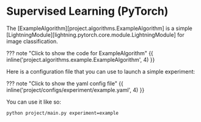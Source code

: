 # Supervised Learning (PyTorch)

The [ExampleAlgorithm][project.algorithms.ExampleAlgorithm] is a simple [LightningModule][lightning.pytorch.core.module.LightningModule] for image classification.

??? note "Click to show the code for ExampleAlgorithm"
    {{ inline('project.algorithms.example.ExampleAlgorithm', 4) }}

Here is a configuration file that you can use to launch a simple experiment:

??? note "Click to show the yaml config file"
    {{ inline('project/configs/experiment/example.yaml', 4) }}

You can use it like so:

```console
python project/main.py experiment=example
```
